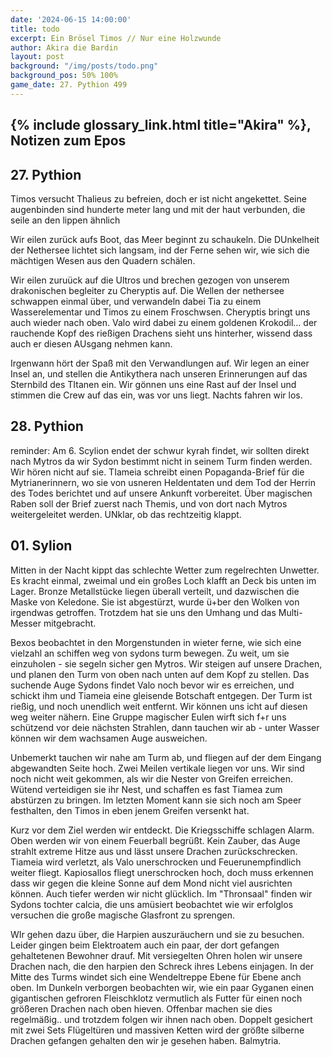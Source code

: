 ```yaml
---
date: '2024-06-15 14:00:00'
title: todo
excerpt: Ein Brösel Timos // Nur eine Holzwunde
author: Akira die Bardin
layout: post
background: "/img/posts/todo.png"
background_pos: 50% 100%
game_date: 27. Pythion 499
---
```


## {% include glossary_link.html title="Akira" %}, Notizen zum Epos

## 27. Pythion

Timos versucht Thalieus zu befreien, doch er ist nicht angekettet. Seine augenbinden sind hunderte meter lang und mit der haut verbunden, die seile an den lippen ähnlich

Wir eilen zurück aufs Boot, das Meer beginnt zu schaukeln. Die DUnkelheit der Nethersee lichtet sich langsam, ind der Ferne sehen wir, wie sich die mächtigen Wesen aus den Quadern schälen.

Wir eilen zuruück auf die Ultros und brechen gezogen von unserem drakonischen begleiter zu Cheryptis auf. Die Wellen der nethersee schwappen einmal über, und verwandeln dabei Tia zu einem Wasserelementar und Timos zu einem Froschwsen.
Cheryptis bringt uns auch wieder nach oben. Valo wird dabei zu einem goldenen Krokodil... der rauchende Kopf des rießigen Drachens sieht uns hinterher, wissend dass auch er diesen AUsgang nehmen kann.

Irgenwann hört der Spaß mit den Verwandlungen auf. Wir legen an einer Insel an, und stellen die Antikythera nach unseren Erinnerungen auf das Sternbild des TItanen ein. Wir gönnen uns eine Rast auf der Insel und stimmen die Crew auf das ein, was vor uns liegt. Nachts fahren wir los.

## 28. Pythion
reminder: Am 6. Scylion endet der schwur
kyrah findet, wir sollten direkt nach Mytros da wir Sydon bestimmt nicht in seinem Turm finden werden. Wir hören nicht auf sie.
TIameia schreibt einen Popaganda-Brief für die Mytrianerinnern, wo sie von usneren Heldentaten und dem Tod der Herrin des Todes berichtet und auf unsere Ankunft vorbereitet. Über magischen Raben soll der Brief zuerst nach Themis, und von dort nach Mytros weitergeleitet werden. UNklar, ob das rechtzeitig klappt.


## 01. Sylion
Mitten in der Nacht kippt das schlechte Wetter zum regelrechten Unwetter. Es kracht einmal, zweimal und ein großes Loch klafft an Deck bis unten im Lager. Bronze Metallstücke liegen überall verteilt, und dazwischen die Maske von Keledone. Sie ist abgestürzt, wurde ü+ber den Wolken von irgendwas getroffen. Trotzdem hat sie uns den Umhang und das Multi-Messer mitgebracht.

Bexos beobachtet in den Morgenstunden in wieter ferne, wie sich eine vielzahl an schiffen weg von sydons turm bewegen. Zu weit, um sie einzuholen - sie segeln sicher gen Mytros. Wir steigen auf unsere Drachen, und planen den Turm von oben nach unten auf dem Kopf zu stellen. Das suchende Auge Sydons findet Valo noch bevor wir es erreichen, und schickt ihm und Tiameia eine gleisende Botschaft entgegen. Der Turm ist rießig, und noch unendlich weit entfernt. Wir können uns icht auf diesen weg weiter nähern. Eine Gruppe magischer Eulen wirft sich f+r uns schützend vor deie nächsten Strahlen, dann tauchen wir ab - unter Wasser können wir dem wachsamen Auge ausweichen.

Unbemerkt tauchen wir nahe am Turm ab, und fliegen auf der dem Eingang abgewandten Seite hoch. Zwei Meilen vertikale liegen vor uns. Wir sind noch nicht weit gekommen, als wir die Nester von Greifen erreichen. Wütend verteidigen sie ihr Nest, und schaffen es fast Tiamea zum abstürzen zu bringen. Im letzten Moment kann sie sich noch am Speer festhalten, den Timos in eben jenem Greifen versenkt hat.

Kurz vor dem Ziel werden wir entdeckt. Die Kriegsschiffe schlagen Alarm.
Oben werden wir von einem Feuerball begrüßt. Kein Zauber, das Auge strahlt extreme Hitze aus und lässt unsere Drachen zurückschrecken. Tiameia wird verletzt, als Valo unerschrocken und Feuerunempfindlich weiter fliegt. Kapiosallos fliegt unerschrocken hoch, doch muss erkennen dass wir gegen die kleine Sonne auf dem Mond nicht viel ausrichten können. Auch tiefer werden wir nicht glücklich. Im "Thronsaal" finden wir Sydons tochter calcia, die uns amüsiert beobachtet wie wir erfolglos versuchen die große magische Glasfront zu sprengen.

WIr gehen dazu über, die Harpien auszuräuchern und sie zu besuchen. Leider gingen beim Elektroatem auch ein paar, der dort gefangen gehaltetenen Bewohner drauf. Mit versiegelten Ohren holen wir unsere Drachen nach, die den harpien den Schreck ihres Lebens einjagen.
In der Mitte des Turms windet sich eine Wendeltreppe Ebene für Ebene anch oben. Im Dunkeln verborgen beobachten wir, wie ein paar Gyganen einen gigantischen gefroren Fleischklotz vermutlich als Futter für einen noch größeren Drachen nach oben hieven. Offenbar machen sie dies regelmäßig.. und trotzdem folgen wir ihnen nach oben. Doppelt gesichert mit zwei Sets Flügeltüren und massiven Ketten wird der größte silberne Drachen gefangen gehalten den wir je gesehen haben. Balmytria.


<!--
Die Amazonen sind mit der Halbinsel Aresia in Verbindung, 
Narsus für viele aresianer ein spielzeug der königin.

Character highlights:
## Tiameia
## Kapiosallos
## Bexos
## Timos
-->
